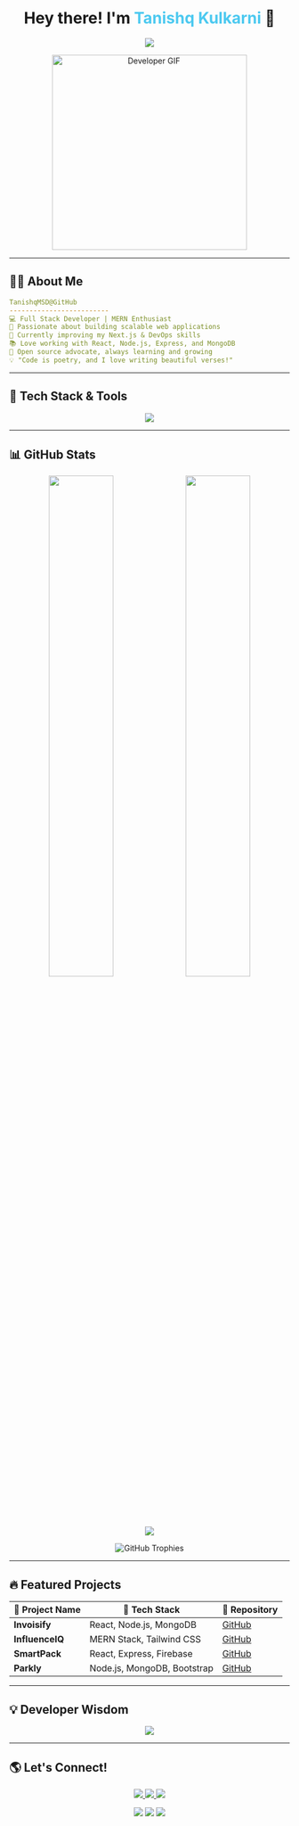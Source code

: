 
<h1 align="center">
  Hey there! I'm <span style="color:#4CC9F0;">Tanishq Kulkarni</span> 👋  
</h1>

<p align="center">
  <a href="https://github.com/DenverCoder1/readme-typing-svg">
    <img src="https://readme-typing-svg.herokuapp.com?color=F72585&lines=MERN+Stack+Developer;Full+Stack+Enthusiast;Building+Cool+Things;Problem+Solver;Open+Source+Lover;Always%20Learning&center=true&width=600&height=50">
  </a>
</p>

<p align="center">
  <img src="https://media.giphy.com/media/RbDKaczqWovIugyJmW/giphy.gif" width="350" alt="Developer GIF">
</p>

---

<!-- About Me -->
## 👨‍💻 About Me  
```yaml
TanishqMSD@GitHub
-------------------------
💻 Full Stack Developer | MERN Enthusiast  
🚀 Passionate about building scalable web applications  
🌱 Currently improving my Next.js & DevOps skills  
📚 Love working with React, Node.js, Express, and MongoDB  
🎯 Open source advocate, always learning and growing  
💡 "Code is poetry, and I love writing beautiful verses!"
```

---

## 🚀 Tech Stack & Tools  

<p align="center">
  <a href="https://skillicons.dev">
    <img src="https://skillicons.dev/icons?i=html,css,js,react,nodejs,express,mongodb,tailwind,bootstrap,php,c,cpp,java,python,firebase,mysql,vercel,aws&perline=8" />
  </a>
</p>

---

## 📊 GitHub Stats  
<p align="center">
  <img src="https://github-readme-stats.vercel.app/api?username=TanishqMSD&show_icons=true&theme=tokyonight&hide_border=true" width="48%" />
  <img src="https://github-readme-streak-stats.herokuapp.com?user=TanishqMSD&theme=tokyonight&hide_border=true" width="48%" />
</p>

<p align="center">
  <img src="https://github-readme-activity-graph.vercel.app/graph?username=TanishqMSD&theme=react-dark&hide_border=true" />
</p>

<p align="center">
  <img src="https://github-profile-trophy.vercel.app/?username=TanishqMSD&theme=dracula&margin-w=15" alt="GitHub Trophies">
</p>

---

## 🔥 Featured Projects  

| 🚀 Project Name | 🌟 Tech Stack | 🔗 Repository |
|---------------|------------|------------|
| **Invoisify** | React, Node.js, MongoDB | [GitHub](https://github.com/TanishqMSD/invoisify) |
| **InfluenceIQ** | MERN Stack, Tailwind CSS | [GitHub](https://github.com/TanishqMSD/influenceiq) |
| **SmartPack** | React, Express, Firebase | [GitHub](https://github.com/TanishqMSD/smartpack) |
| **Parkly** | Node.js, MongoDB, Bootstrap | [GitHub](https://github.com/TanishqMSD/parkly) |

---

## 💡 Developer Wisdom  

<p align="center">
  <img src="https://quotes-github-readme.vercel.app/api?type=horizontal&theme=radical">
</p>

---

## 🌎 Let's Connect!  
<p align="center">
  <a href="https://linkedin.com/in/tanishq-kulkarni" target="_blank">
    <img src="https://img.shields.io/badge/LinkedIn-0077B5?style=for-the-badge&logo=linkedin&logoColor=white" />
  </a>
  <a href="mailto:tanishqmsd@gmail.com">
    <img src="https://img.shields.io/badge/Gmail-D14836?style=for-the-badge&logo=gmail&logoColor=white" />
  </a>
  <a href="https://github.com/TanishqMSD">
    <img src="https://img.shields.io/badge/GitHub-181717?style=for-the-badge&logo=github&logoColor=white" />
  </a>
</p>

<p align="center">
  <img src="https://forthebadge.com/images/badges/built-with-love.svg">
  <img src="https://forthebadge.com/images/badges/made-with-javascript.svg">
  <img src="https://forthebadge.com/images/badges/powered-by-coffee.svg">
</p>

